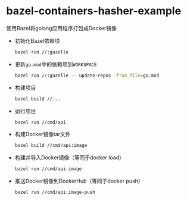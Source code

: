 # bazel-containers-hasher-example

使用Bazel将golang应用程序打包成Docker镜像

- 初始化Bazel依赖项

    ```bash
    bazel run //:gazelle
    ```

- 更新`go.mod`中的依赖项到`WORKSPACE`

    ```bash
    bazel run //:gazelle -- update-repos -from_file=go.mod
    ```

- 构建项目

    ```bash
    bazel build //...
    ```

- 运行项目

    ```bash
    bazel run //cmd/api
    ```

- 构建Docker镜像tar文件

    ```bash
    bazel build //cmd/api:image
    ```

- 构建并导入Docker镜像（等同于docker load）

    ```bash
    bazel run //cmd/api:image
    ```

- 推送Docker镜像到DockerHub（等同于docker push）

    ```bash
    bazel run //cmd/api:image-push
    ```
